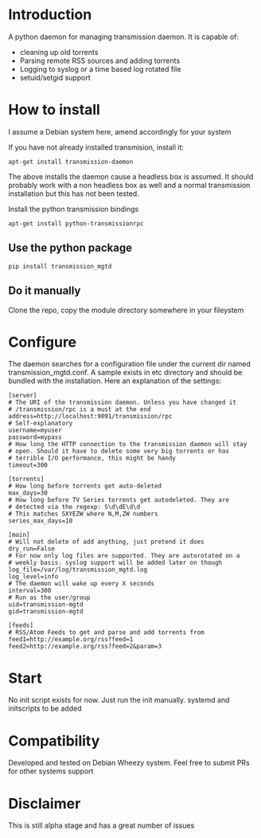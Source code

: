 # Introduction #

A python daemon for managing transmission daemon. It is capable of:

* cleaning up old torrents
* Parsing remote RSS sources and adding torrents
* Logging to syslog or a time based log rotated file
* setuid/setgid support

# How to install #
I assume a Debian system here, amend accordingly for your system

If you have not already installed transmision, install it:

    apt-get install transmission-daemon

The above installs the daemon cause a headless box is assumed. It should
probably work with a non headless box as well and a normal transmission
installation but this has not been tested.

Install the python transmission bindings

    apt-get install python-transmissionrpc

## Use the python package ##

    pip install transmission_mgtd

## Do it manually ##
Clone the repo, copy the module directory somewhere in your fileystem

# Configure #

The daemon searches for a configuration file under the current dir named
transmission\_mgtd.conf. A sample exists in etc directory and
should be bundled with the installation. Here an explanation of the
settings:

    [server]
    # The URI of the transmission daemon. Unless you have changed it
    # /transmission/rpc is a must at the end
    address=http://localhost:9091/transmission/rpc
    # Self-explanatory
    username=myuser
    password=mypass
    # How long the HTTP connection to the transmission daemon will stay
    # open. Should it have to delete some very big torrents or has
    # terrible I/O performance, this might be handy
    timeout=300

    [torrents]
    # How long before torrents get auto-deleted
    max_days=30
    # How long before TV Series torrents get autodeleted. They are
    # detected via the regexp: S\d\dE\d\d
    # This matches SXYEZW where N,M,ZW numbers
    series_max_days=10

    [main]
    # Will not delete of add anything, just pretend it does
    dry_run=False
    # For now only log files are supported. They are autorotated on a
    # weekly basis. syslog support will be added later on though
    log_file=/var/log/transmission_mgtd.log
    log_level=info
    # The daemon will wake up every X seconds
    interval=300
    # Run as the user/group
    uid=transmission-mgtd
    gid=transmission-mgtd

    [feeds]
    # RSS/Atom Feeds to get and parse and add torrents from
    feed1=http://example.org/rss?feed=1
    feed2=http://example.org/rss?feed=2&param=3

# Start #

No init script exists for now. Just run the init manually. systemd and
initscripts to be added

# Compatibility #

Developed and tested on Debian Wheezy system. Feel free to submit PRs for other systems support

# Disclaimer #
This is still alpha stage and has a great number of issues
